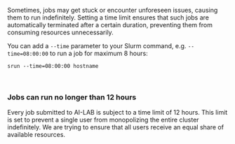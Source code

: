 Sometimes, jobs may get stuck or encounter unforeseen issues, causing them to run indefinitely. Setting a time limit ensures that such jobs are automatically terminated after a certain duration, preventing them from consuming resources unnecessarily.

You can add a `--time` parameter to your Slurm command, e.g. `--time=08:00:00` to run a job for maximum 8 hours:

```console
srun --time=08:00:00 hostname
```
<br>

<h3>Jobs can run no longer than 12 hours</h3>
<p>
Every job submitted to AI-LAB is subject to a time limit of 12 hours. This limit is set to prevent a single user from monopolizing the entire cluster indefinitely. We are trying to ensure that all users receive an equal share of available resources.
</p>